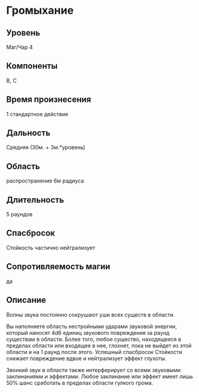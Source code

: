 # Громыхание

## Уровень
Маг/Чар 4
## Компоненты
В, С
## Время произнесения
1 стандартное действие
## Дальность
Средняя (30м. + 3м.*уровень)
## Область
распространение 6м радиуса
## Длительность
5 раундов
## Спасбросок
Стойкость частично нейтрализует
## Сопротивляемость магии
да
## Описание
Волны звука постоянно сокрушают уши всех существ в области.

Вы наполняете область нестройными ударами звуковой энергии, который наносят 4d6 единиц звукового повреждения за раунд существам в области. Более того, любое существо, находящееся в пределах области или входящее в нее, глохнет, пока не выйдет из этой области и на 1 раунд после этого. Успешный спасбросок Стойкости снижает повреждение вдвое и нейтрализует эффект глухоты.

Звонкий звук в области также интерферирует со всеми звуковыми заклинаниями и эффектами. Любое заклинание или эффект имеет лишь 50% шанс сработать в пределах области гулкого грома.